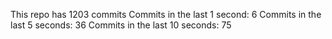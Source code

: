 This repo has 1203 commits
Commits in the last 1 second: 6
Commits in the last 5 seconds: 36
Commits in the last 10 seconds: 75

